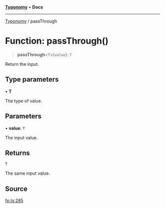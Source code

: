 [**Typonomy**](../README.md) • **Docs**

***

[Typonomy](../globals.md) / passThrough

# Function: passThrough()

> **passThrough**\<`T`\>(`value`): `T`

Return the input.

## Type parameters

• **T**

The type of value.

## Parameters

• **value**: `T`

The input value.

## Returns

`T`

The same input value.

## Source

[fp.ts:285](https://github.com/softcraft-development/typonomy/blob/d8b6722e8f9213512ecbf239a27330f22316ef6d/src/fp.ts#L285)
